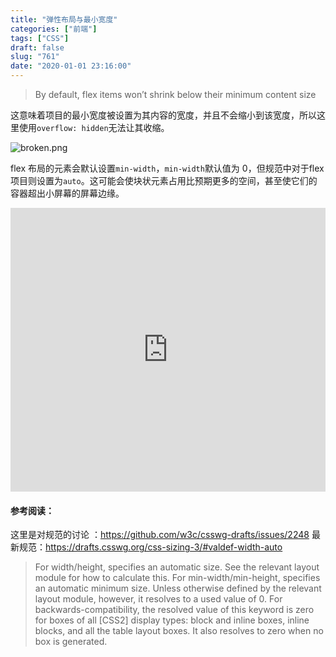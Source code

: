 ```yaml
---
title: "弹性布局与最小宽度"
categories: ["前端"]
tags: ["CSS"]
draft: false
slug: "761"
date: "2020-01-01 23:16:00"
---
```


>By default, flex items won’t shrink below their minimum content size

这意味着项目的最小宽度被设置为其内容的宽度，并且不会缩小到该宽度，所以这里使用`overflow: hidden`无法让其收缩。

<img src="https://zhangchen915.com/usr/uploads/2020/01/1435509689.png" alt="broken.png" />

flex 布局的元素会默认设置`min-width`，`min-width`默认值为 0，但规范中对于flex项目则设置为`auto`。这可能会使块状元素占用比预期更多的空间，甚至使它们的容器超出小屏幕的屏幕边缘。

<iframe height="454" style="width: 100%;" scrolling="no" title="Minimum content size example" src="https://codepen.io/zhangchen915/embed/ExaweXK?height=454&theme-id=21453&default-tab=css,result" frameborder="no" allowtransparency="true" allowfullscreen="true">
  See the Pen <a href='https://codepen.io/zhangchen915/pen/ExaweXK'>Minimum content size example</a> by zhangchen
  (<a href='https://codepen.io/zhangchen915'>@zhangchen915</a>) on <a href='https://codepen.io'>CodePen</a>.
</iframe>

#### 参考阅读：
这里是对规范的讨论 ：https://github.com/w3c/csswg-drafts/issues/2248
最新规范：https://drafts.csswg.org/css-sizing-3/#valdef-width-auto

>For width/height, specifies an automatic size. See the relevant layout module for how to calculate this.
>For min-width/min-height, specifies an automatic minimum size. Unless otherwise defined by the relevant layout module, however, it resolves to a used value of 0. For backwards-compatibility, the resolved value of this keyword is zero for boxes of all [CSS2] display types: block and inline boxes, inline blocks, and all the table layout boxes. It also resolves to zero when no box is generated.

